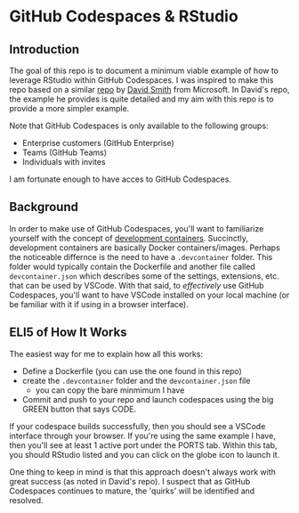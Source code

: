 # GitHub Codespaces & RStudio

## Introduction

The goal of this repo is to document a minimum viable example of how to leverage RStudio within GitHub Codespaces. I was inspired to make this repo based on a similar [repo](https://github.com/revodavid/devcontainers-rstudio) by [David Smith](https://github.com/revodavid) from Microsoft. In David's repo, the example he provides is quite detailed and my aim with this repo is to provide a more simpler example.

Note that GitHub Codespaces is only available to the following groups:
- Enterprise customers (GitHub Enterprise)
- Teams (GitHub Teams)
- Individuals with invites

I am fortunate enough to have acces to GitHub Codespaces.

## Background

In order to make use of GitHub Codespaces, you'll want to familiarize yourself with the concept of [development containers](https://code.visualstudio.com/docs/devcontainers/containers). Succinctly, development containers are basically Docker containers/images. Perhaps the noticeable differnce is the need to have a `.devcontainer` folder. This folder would typically contain the Dockerfile and another file called `devcontainer.json` which describes some of the settings, extensions, etc. that can be used by VSCode. With that said, to *effectively* use GitHub Codespaces, you'll want to have VSCode installed on your local machine (or be familiar with it if using in a browser interface).

## ELI5 of How It Works

The easiest way for me to explain how all this works:

- Define a Dockerfile (you can use the one found in this repo)
- create the `.devcontainer` folder and the `devcontainer.json` file
  - you can copy the bare minmimum I have
- Commit and push to your repo and launch codespaces using the big GREEN button that says CODE.

If your codespace builds successfully, then you should see a VSCode interface through your browser. If you're using the same example I have, then you'll see at least 1 active port under the PORTS tab. Within this tab, you should RStudio listed and you can click on the globe icon to launch it.

One thing to keep in mind is that this approach doesn't always work with great success (as noted in David's repo). I suspect that as GitHub Codespaces continues to mature, the 'quirks' will be identified and resolved.